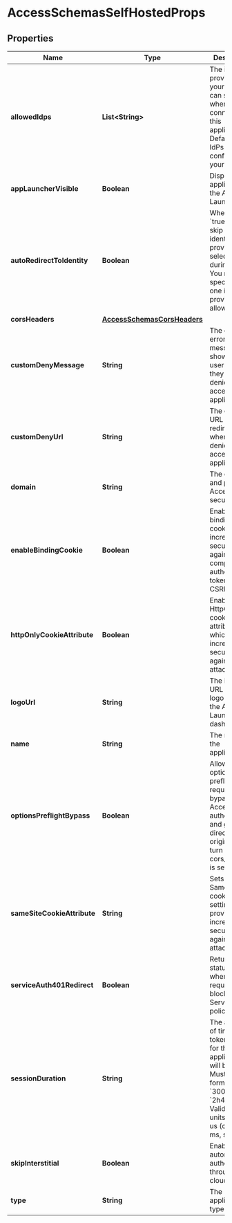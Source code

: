 

# AccessSchemasSelfHostedProps


## Properties

| Name | Type | Description | Notes |
|------------ | ------------- | ------------- | -------------|
|**allowedIdps** | **List&lt;String&gt;** | The identity providers your users can select when connecting to this application. Defaults to all IdPs configured in your account. |  [optional] |
|**appLauncherVisible** | **Boolean** | Displays the application in the App Launcher. |  [optional] |
|**autoRedirectToIdentity** | **Boolean** | When set to &#x60;true&#x60;, users skip the identity provider selection step during login. You must specify only one identity provider in allowed_idps. |  [optional] |
|**corsHeaders** | [**AccessSchemasCorsHeaders**](AccessSchemasCorsHeaders.md) |  |  [optional] |
|**customDenyMessage** | **String** | The custom error message shown to a user when they are denied access to the application. |  [optional] |
|**customDenyUrl** | **String** | The custom URL a user is redirected to when they are denied access to the application. |  [optional] |
|**domain** | **String** | The domain and path that Access will secure. |  |
|**enableBindingCookie** | **Boolean** | Enables the binding cookie, which increases security against compromised authorization tokens and CSRF attacks. |  [optional] |
|**httpOnlyCookieAttribute** | **Boolean** | Enables the HttpOnly cookie attribute, which increases security against XSS attacks. |  [optional] |
|**logoUrl** | **String** | The image URL for the logo shown in the App Launcher dashboard. |  [optional] |
|**name** | **String** | The name of the application. |  [optional] |
|**optionsPreflightBypass** | **Boolean** | Allows options preflight requests to bypass Access authentication and go directly to the origin. Cannot turn on if cors_headers is set. |  [optional] |
|**sameSiteCookieAttribute** | **String** | Sets the SameSite cookie setting, which provides increased security against CSRF attacks. |  [optional] |
|**serviceAuth401Redirect** | **Boolean** | Returns a 401 status code when the request is blocked by a Service Auth policy. |  [optional] |
|**sessionDuration** | **String** | The amount of time that tokens issued for this application will be valid. Must be in the format &#x60;300ms&#x60; or &#x60;2h45m&#x60;. Valid time units are: ns, us (or µs), ms, s, m, h. |  [optional] |
|**skipInterstitial** | **Boolean** | Enables automatic authentication through cloudflared. |  [optional] |
|**type** | **String** | The application type. |  |



